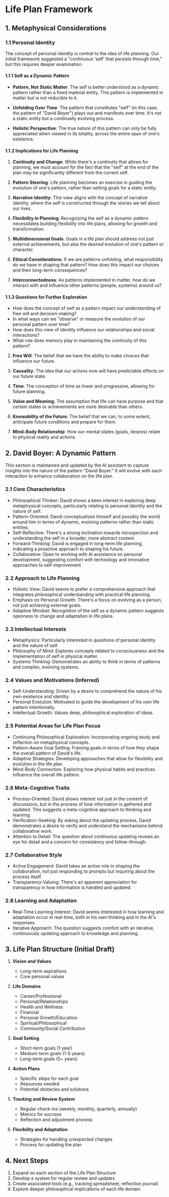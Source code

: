 # Life Plan Framework

## 1. Metaphysical Considerations

### 1.1 Personal Identity

The concept of personal identity is central to the idea of life planning. Our initial framework suggested a "continuous 'self' that persists through time," but this requires deeper examination.

#### 1.1.1 Self as a Dynamic Pattern

- **Pattern, Not Static Matter**: The self is better understood as a dynamic pattern rather than a fixed material entity. This pattern is implemented in matter but is not reducible to it.

- **Unfolding Over Time**: The pattern that constitutes "self" (in this case, the pattern of "David Boyer") plays out and manifests over time. It's not a static entity but a continually evolving process.

- **Holistic Perspective**: The true nature of this pattern can only be fully appreciated when viewed in its totality, across the entire span of one's existence.

#### 1.1.2 Implications for Life Planning

1. **Continuity and Change**: While there's a continuity that allows for planning, we must account for the fact that the "self" at the end of the plan may be significantly different from the current self.

2. **Pattern Steering**: Life planning becomes an exercise in guiding the evolution of one's pattern, rather than setting goals for a static entity.

3. **Narrative Identity**: This view aligns with the concept of narrative identity, where the self is constructed through the stories we tell about our lives.

4. **Flexibility in Planning**: Recognizing the self as a dynamic pattern necessitates building flexibility into life plans, allowing for growth and transformation.

5. **Multidimensional Goals**: Goals in a life plan should address not just external achievements, but also the desired evolution of one's pattern or character.

6. **Ethical Considerations**: If we are patterns unfolding, what responsibility do we have in shaping that pattern? How does this impact our choices and their long-term consequences?

7. **Interconnectedness**: As patterns implemented in matter, how do we interact with and influence other patterns (people, systems) around us?

#### 1.1.3 Questions for Further Exploration

- How does the concept of self as a pattern impact our understanding of free will and decision-making?
- In what ways can we "observe" or measure the evolution of our personal pattern over time?
- How does this view of identity influence our relationships and social interactions?
- What role does memory play in maintaining the continuity of this pattern?

2. **Free Will**: The belief that we have the ability to make choices that influence our future.

3. **Causality**: The idea that our actions now will have predictable effects on our future state.

4. **Time**: The conception of time as linear and progressive, allowing for future planning.

5. **Value and Meaning**: The assumption that life can have purpose and that certain states or achievements are more desirable than others.

6. **Knowability of the Future**: The belief that we can, to some extent, anticipate future conditions and prepare for them.

7. **Mind-Body Relationship**: How our mental states (goals, desires) relate to physical reality and actions.

## 2. David Boyer: A Dynamic Pattern

This section is maintained and updated by the AI assistant to capture insights into the nature of the pattern "David Boyer." It will evolve with each interaction to enhance collaboration on the life plan.

### 2.1 Core Characteristics

- Philosophical Thinker: David shows a keen interest in exploring deep metaphysical concepts, particularly relating to personal identity and the nature of self.
- Pattern-Oriented: David conceptualizes himself and possibly the world around him in terms of dynamic, evolving patterns rather than static entities.
- Self-Reflective: There's a strong inclination towards introspection and understanding the self in a broader, more abstract context.
- Forward-Thinking: David is engaged in long-term life planning, indicating a proactive approach to shaping his future.
- Collaborative: Open to working with AI assistance on personal development, suggesting comfort with technology and innovative approaches to self-improvement.

### 2.2 Approach to Life Planning

- Holistic View: David seems to prefer a comprehensive approach that integrates philosophical understanding with practical life planning.
- Emphasis on Personal Growth: There's a focus on evolving as a person, not just achieving external goals.
- Adaptive Mindset: Recognition of the self as a dynamic pattern suggests openness to change and adaptation in life plans.

### 2.3 Intellectual Interests

- Metaphysics: Particularly interested in questions of personal identity and the nature of self.
- Philosophy of Mind: Explores concepts related to consciousness and the implementation of self in physical matter.
- Systems Thinking: Demonstrates an ability to think in terms of patterns and complex, evolving systems.

### 2.4 Values and Motivations (Inferred)

- Self-Understanding: Driven by a desire to comprehend the nature of his own existence and identity.
- Personal Evolution: Motivated to guide the development of his own life pattern intentionally.
- Intellectual Growth: Values deep, philosophical exploration of ideas.

### 2.5 Potential Areas for Life Plan Focus

- Continuing Philosophical Exploration: Incorporating ongoing study and reflection on metaphysical concepts.
- Pattern-Aware Goal Setting: Framing goals in terms of how they shape the overall pattern of David's life.
- Adaptive Strategies: Developing approaches that allow for flexibility and evolution in the life plan.
- Mind-Body Connection: Exploring how physical habits and practices influence the overall life pattern.

### 2.6 Meta-Cognitive Traits

- Process-Oriented: David shows interest not just in the content of discussions, but in the process of how information is gathered and updated. This suggests a meta-cognitive approach to thinking and learning.
- Verification-Seeking: By asking about the updating process, David demonstrates a desire to verify and understand the mechanisms behind collaborative work.
- Attention to Detail: The question about continuous updating reveals an eye for detail and a concern for consistency and follow-through.

### 2.7 Collaborative Style

- Active Engagement: David takes an active role in shaping the collaboration, not just responding to prompts but inquiring about the process itself.
- Transparency-Valuing: There's an apparent appreciation for transparency in how information is handled and updated.

### 2.8 Learning and Adaptation

- Real-Time Learning Interest: David seems interested in how learning and adaptation occur in real-time, both in his own thinking and in the AI's responses.
- Iterative Approach: The question suggests comfort with an iterative, continuously updating approach to knowledge and planning.

## 3. Life Plan Structure (Initial Draft)

1. **Vision and Values**
   - Long-term aspirations
   - Core personal values

2. **Life Domains**
   - Career/Professional
   - Personal/Relationships
   - Health and Wellness
   - Financial
   - Personal Growth/Education
   - Spiritual/Philosophical
   - Community/Social Contribution

3. **Goal Setting**
   - Short-term goals (1 year)
   - Medium-term goals (1-5 years)
   - Long-term goals (5+ years)

4. **Action Plans**
   - Specific steps for each goal
   - Resources needed
   - Potential obstacles and solutions

5. **Tracking and Review System**
   - Regular check-ins (weekly, monthly, quarterly, annually)
   - Metrics for success
   - Reflection and adjustment process

6. **Flexibility and Adaptation**
   - Strategies for handling unexpected changes
   - Process for updating the plan

## 4. Next Steps

1. Expand on each section of the Life Plan Structure
2. Develop a system for regular review and updates
3. Create associated tools (e.g., tracking spreadsheet, reflection journal)
4. Explore deeper philosophical implications of each life domain